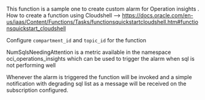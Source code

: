 This function is a sample one to create custom alarm for Operation insights . 
How to create a function using Cloudshell --> https://docs.oracle.com/en-us/iaas/Content/Functions/Tasks/functionsquickstartcloudshell.htm#functionsquickstart_cloudshell

Configure `compartment_id` and `topic_id`  for the function

NumSqlsNeedingAttention is a metric available in the namespace oci_operations_insights which can be used to trigger the alarm when sql is not performing well

Whenever the alarm is triggered the function will be invoked and a simple notification with degrading sql list as a message will be received on the subscription configured.


